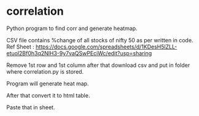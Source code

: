 # correlation
Python program to find corr and generate heatmap.

CSV file contains  %change of all stocks of nifty 50 as per written in code.
Ref Sheet : https://docs.google.com/spreadsheets/d/1KDesH5lZLL-etuol2Bf0h3q2NlH3-9y7vaQSwPEciWc/edit?usp=sharing

Remove 1st row and 1st column after that download csv and put in folder where correlation.py is stored.

Program will generate heat map.

After that convert it to html table.

Paste that in sheet.

